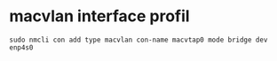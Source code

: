 # macvlan interface profil

`sudo nmcli con add type macvlan con-name macvtap0 mode bridge dev enp4s0`

